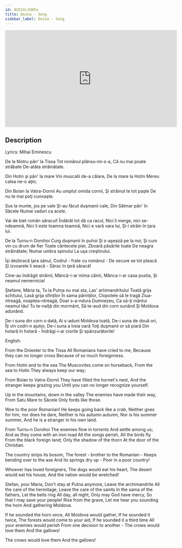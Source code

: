 ```yaml
---
id: ACK1XcJUKFw
title: Doina - Song
sidebar_label: Doina - Song
---
```


<iframe
  width="560"
  height="315"
  src="https://www.youtube.com/embed/ACK1XcJUKFw"
  title="YouTube video player"
  frameborder="0"
  allow="accelerometer; autoplay; clipboard-write; encrypted-media; gyroscope; picture-in-picture; web-share"
  referrerpolicy="strict-origin-when-cross-origin"
  allowfullscreen
></iframe>

## Description

Lyrics: Mihai Eminescu

De la Nistru pân' la Tissa
Tot românul plânsu-mi-s-a,
Că nu mai poate străbate
De-atâta străinătate.

Din Hotin şi pân' la mare
Vin muscalii de-a călare,
De la mare la Hotin
Mereu calea ne-o aţin;

Din Boian la Vatra-Dornii
Au umplut omida cornii,
Şi străinul te tot paşte
De nu te mai poţi cunoaşte.

Sus la munte, jos pe vale
Şi-au făcut duşmanii cale,
Din Sătmar pân' în Săcele
Numai vaduri ca acele.

Vai de biet român săracul!
Îndărăt tot dă ca racul,
Nici îi merge, nici se-ndeamnă,
Nici îi este toamna toamnă,
Nici e vară vara lui,
Şi-i străin în ţara lui.

De la Turnu-n Dorohoi
Curg duşmanii în puhoi
Şi s-aşează pe la noi;
Şi cum vin cu drum de fier
Toate cântecele pier,
Zboară păsările toate
De neagra străinătate;
Numai umbra spinului
La uşa creştinului.

Îşi dezbracă ţara sânul,
Codrul - frate cu românul -
De secure se tot pleacă
Şi izvoarele îi seacă -
Sărac în ţară săracă!


Cine-au îndrăgit străinii,
Mâncă-i-ar inima câinii,
Mânca-i-ar casa pustia,
Şi neamul nemernicia!

Ştefane, Măria ta,
Tu la Putna nu mai sta,
Las' arhimandritului
Toată grija schitului,
Lasă grija sfinţilor
În sama părinţilor,
Clopotele să le tragă
Ziua-ntreagă, noaptea-ntreagă,
Doar s-a-ndura Dumnezeu,
Ca să-ţi mântui neamul tău!
Tu te-nalţă din mormânt,
Să te-aud din corn sunând
Şi Moldova adunând.

De-i suna din corn o dată,
Ai s-aduni Moldova toată,
De-i suna de două ori,
Îţi vin codri-n ajutor,
De-i suna a treia oară
Toţi duşmanii or să piară
Din hotară în hotară -
Îndrăgi-i-ar ciorile
Şi spânzurătorile!

English:

From the Dniester to the Tissa
All Romanians have cried to me,
Because they can no longer cross
Because of so much foreignness.

From Hotin and to the sea
The Muscovites come on horseback,
From the sea to Hotin
They always keep our way;

From Boian to Vatra-Dornii
They have filled the hornet's nest,
And the stranger keeps grazing you
Until you can no longer recognize yourself.

Up in the mountains, down in the valley
The enemies have made their way,
From Satu Mare to Săcele
Only fords like those.

Woe to the poor Romanian!
He keeps going back like a crab,
Neither goes for him, nor does he dare,
Neither is his autumn autumn,
Nor is his summer summer,
And he is a stranger in his own land.

From Turnu-n Dorohoi
The enemies flow in torrents
And settle among us;
And as they come with an iron road
All the songs perish,
All the birds fly
From the black foreign land;
Only the shadow of the thorn
At the door of the Christian.

The country strips its bosom,
The forest - brother to the Romanian -
Keeps bending over to the axe
And its springs dry up -
Poor in a poor country!

Whoever has loved foreigners,
The dogs would eat his heart,
The desert would eat his house,
And the nation would be wretched!

Stefan, your Maria,
Don't stay at Putna anymore,
Leave the archimandrite
All the care of the hermitage,
Leave the care of the saints
In the sama of the fathers,
Let the bells ring
All day, all night,
Only may God have mercy,
So that I may save your people!
Rise from the grave,
Let me hear you sounding the horn
And gathering Moldova.

If he sounded the horn once,
All Moldova would gather,
If he sounded it twice,
The forests would come to your aid,
If he sounded it a third time
All your enemies would perish
From one decision to another -
The crows would love them
And the gallows!

The crows would love them
And the gallows!
